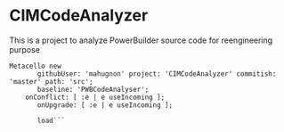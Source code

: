 # CIMCodeAnalyzer
This is a project to analyze  PowerBuilder  source code for reengineering purpose
 ```Smalltalk
 Metacello new
    	githubUser: 'mahugnon' project: 'CIMCodeAnalyzer' commitish: 'master' path: 'src';
    	baseline: 'PWBCodeAnalyser';
	 onConflict: [ :e | e useIncoming ];
        onUpgrade: [ :e | e useIncoming ];
        
    	load```
